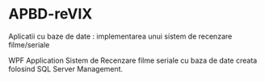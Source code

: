 # APBD-reVIX
Aplicatii cu baze de date : implementarea unui sistem de recenzare filme/seriale

WPF Application Sistem de Recenzare filme seriale cu baza de date creata folosind SQL Server Management.

